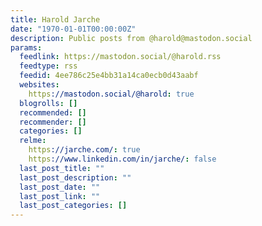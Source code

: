 ```yaml
---
title: Harold Jarche
date: "1970-01-01T00:00:00Z"
description: Public posts from @harold@mastodon.social
params:
  feedlink: https://mastodon.social/@harold.rss
  feedtype: rss
  feedid: 4ee786c25e4bb31a14ca0ecb0d43aabf
  websites:
    https://mastodon.social/@harold: true
  blogrolls: []
  recommended: []
  recommender: []
  categories: []
  relme:
    https://jarche.com/: true
    https://www.linkedin.com/in/jarche/: false
  last_post_title: ""
  last_post_description: ""
  last_post_date: ""
  last_post_link: ""
  last_post_categories: []
---
```

